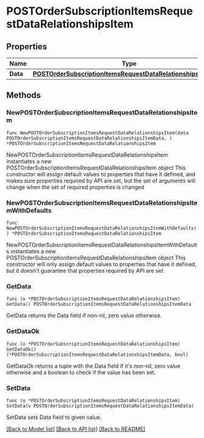 # POSTOrderSubscriptionItemsRequestDataRelationshipsItem

## Properties

Name | Type | Description | Notes
------------ | ------------- | ------------- | -------------
**Data** | [**POSTOrderSubscriptionItemsRequestDataRelationshipsItemData**](POSTOrderSubscriptionItemsRequestDataRelationshipsItemData.md) |  | 

## Methods

### NewPOSTOrderSubscriptionItemsRequestDataRelationshipsItem

`func NewPOSTOrderSubscriptionItemsRequestDataRelationshipsItem(data POSTOrderSubscriptionItemsRequestDataRelationshipsItemData, ) *POSTOrderSubscriptionItemsRequestDataRelationshipsItem`

NewPOSTOrderSubscriptionItemsRequestDataRelationshipsItem instantiates a new POSTOrderSubscriptionItemsRequestDataRelationshipsItem object
This constructor will assign default values to properties that have it defined,
and makes sure properties required by API are set, but the set of arguments
will change when the set of required properties is changed

### NewPOSTOrderSubscriptionItemsRequestDataRelationshipsItemWithDefaults

`func NewPOSTOrderSubscriptionItemsRequestDataRelationshipsItemWithDefaults() *POSTOrderSubscriptionItemsRequestDataRelationshipsItem`

NewPOSTOrderSubscriptionItemsRequestDataRelationshipsItemWithDefaults instantiates a new POSTOrderSubscriptionItemsRequestDataRelationshipsItem object
This constructor will only assign default values to properties that have it defined,
but it doesn't guarantee that properties required by API are set

### GetData

`func (o *POSTOrderSubscriptionItemsRequestDataRelationshipsItem) GetData() POSTOrderSubscriptionItemsRequestDataRelationshipsItemData`

GetData returns the Data field if non-nil, zero value otherwise.

### GetDataOk

`func (o *POSTOrderSubscriptionItemsRequestDataRelationshipsItem) GetDataOk() (*POSTOrderSubscriptionItemsRequestDataRelationshipsItemData, bool)`

GetDataOk returns a tuple with the Data field if it's non-nil, zero value otherwise
and a boolean to check if the value has been set.

### SetData

`func (o *POSTOrderSubscriptionItemsRequestDataRelationshipsItem) SetData(v POSTOrderSubscriptionItemsRequestDataRelationshipsItemData)`

SetData sets Data field to given value.



[[Back to Model list]](../README.md#documentation-for-models) [[Back to API list]](../README.md#documentation-for-api-endpoints) [[Back to README]](../README.md)


